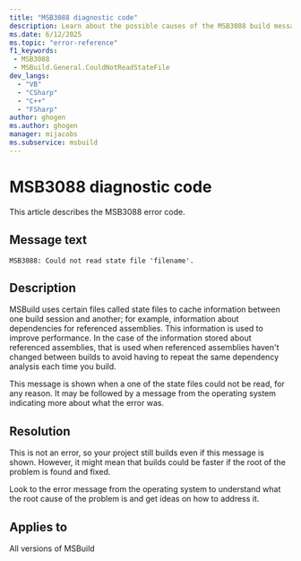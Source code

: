 ```yaml
---
title: "MSB3088 diagnostic code"
description: Learn about the possible causes of the MSB3088 build message, and get troubleshooting tips.
ms.date: 6/12/2025
ms.topic: "error-reference"
f1_keywords:
 - MSB3088
 - MSBuild.General.CouldNotReadStateFile
dev_langs:
  - "VB"
  - "CSharp"
  - "C++"
  - "FSharp"
author: ghogen
ms.author: ghogen
manager: mijacobs
ms.subservice: msbuild
---
```


# MSB3088 diagnostic code

<!-- :::ErrorDefinitionDescription::: -->
<!-- :::editable-content name="introDescription"::: -->
This article describes the MSB3088 error code.
<!-- :::editable-content-end::: -->

## Message text

<!-- :::editable-content name="messageText"::: -->
`MSB3088: Could not read state file 'filename'.`
<!-- :::editable-content-end::: -->
<!-- MSB3088: Could not read state file "{0}". {1} -->

<!-- :::editable-content name="postOutputDescription"::: -->
<!--
{StrBegin="MSB3088: "}
-->
## Description

MSBuild uses certain files called state files to cache information between one build session and another; for example, information about dependencies for referenced assemblies. This information is used to improve performance. In the case of the information stored about referenced assemblies, that is used when referenced assemblies haven't changed between builds to avoid having to repeat the same dependency analysis each time you build.

This message is shown when a one of the state files could not be read, for any reason. It may be followed by a message from the operating system indicating more about what the error was.

## Resolution

This is not an error, so your project still builds even if this message is shown. However, it might mean that builds could be faster if the root of the problem is found and fixed.

Look to the error message from the operating system to understand what the root cause of the problem is and get ideas on how to address it. 
<!-- :::editable-content-end::: -->
<!-- :::ErrorDefinitionDescription-end::: -->

## Applies to

All versions of MSBuild
